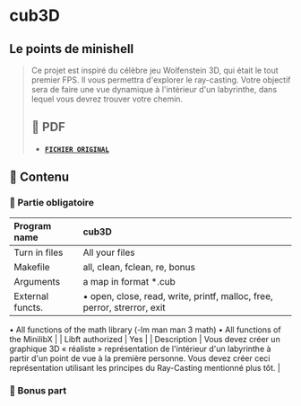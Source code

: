 # cub3D

## Le points de minishell

> Ce projet est inspiré du célèbre jeu Wolfenstein 3D, qui était le tout premier FPS. Il vous permettra d'explorer le ray-casting. Votre objectif sera de faire une vue dynamique à l'intérieur d'un labyrinthe, dans lequel vous devrez trouver votre chemin.
>
> ## 📝 PDF
>
> - [**`FICHIER ORIGINAL`**](https://github.com/louchebem06/Docs-42/blob/master/en.cub3D.pdf)

## 🚀 Contenu

### 🚩 Partie obligatoire

| Program name     | cub3D                                                                                                                                                                                        |
| :--------------- | :------------------------------------------------------------------------------------------------------------------------------------------------------------------------------------------- |
| Turn in files    |  All your files                                                                                                                                                                                      |
| Makefile         | all, clean, fclean, re, bonus                                                                                                                                                                                          |
| Arguments        |   a map in format *.cub                                                                              |
| External functs. | • open, close, read, write, printf, malloc, free, perror, strerror, exit
• All functions of the math
library (-lm man man 3 math)
• All functions of the MinilibX |
| Libft authorized | Yes                                                                                                                                                                                           |
| Description      | Vous devez créer un graphique 3D « réaliste »
représentation de l'intérieur d'un labyrinthe à partir d'un
point de vue à la première personne. Vous devez créer ceci
représentation utilisant les principes du Ray-Casting
mentionné plus tôt.                                                                                                                                                          |



### 🚩 Bonus part

